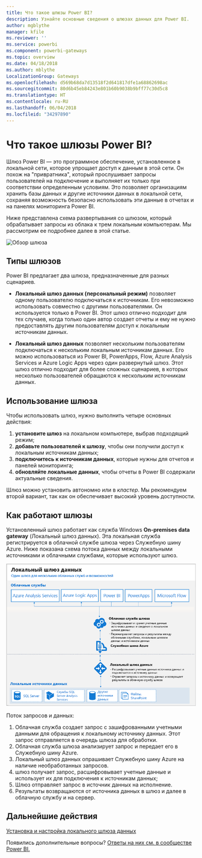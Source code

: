 ```yaml
---
title: Что такое шлюзы Power BI?
description: Узнайте основные сведения о шлюзах данных для Power BI.
author: mgblythe
manager: kfile
ms.reviewer: ''
ms.service: powerbi
ms.component: powerbi-gateways
ms.topic: overview
ms.date: 04/18/2018
ms.author: mblythe
LocalizationGroup: Gateways
ms.openlocfilehash: d569b68da7d13518f2d641817dfe1a68862698ac
ms.sourcegitcommit: 80d6b45eb84243e801b60b9038b9bff77c30d5c8
ms.translationtype: HT
ms.contentlocale: ru-RU
ms.lasthandoff: 06/04/2018
ms.locfileid: "34297890"
---
```

# <a name="what-are-power-bi-gateways"></a>Что такое шлюзы Power BI?

Шлюз Power BI — это программное обеспечение, установленное в локальной сети, которое упрощает доступ к данным в этой сети. Он похож на "привратника", который прослушивает запросы пользователей на подключение и выполняет их только при соответствии определенным условиям. Это позволяет организациям хранить базы данных и другие источники данных в локальной сети, сохраняя возможность безопасно использовать эти данные в отчетах и на панелях мониторинга Power BI.

Ниже представлена схема развертывания со шлюзом, который обрабатывает запросы из облака к трем локальным компьютерам. Мы рассмотрим ее подробнее далее в этой статье.

![Обзор шлюза](media/service-gateway-getting-started/gateway-overview.png)

## <a name="types-of-gateways"></a>Типы шлюзов

Power BI предлагает два шлюза, предназначенные для разных сценариев.

* **Локальный шлюз данных (персональный режим)** позволяет одному пользователю подключаться к источникам. Его невозможно использовать совместно с другими пользователями. Он используется только в Power BI. Этот шлюз отлично подходит для тех случаев, когда только один автор создает отчеты и ему не нужно предоставлять другим пользователям доступ к локальным источникам данных.

* **Локальный шлюз данных** позволяет нескольким пользователям подключаться к нескольким локальным источникам данных. Его можно использоваться из Power BI, PowerApps, Flow, Azure Analysis Services и Azure Logic Apps через один развернутый шлюз. Этот шлюз отлично подходит для более сложных сценариев, в которых несколько пользователей обращаются к нескольким источникам данных. 

## <a name="using-a-gateway"></a>Использование шлюза

Чтобы использовать шлюз, нужно выполнить четыре основных действия:

1. **установите шлюз** на локальном компьютере, выбрав подходящий режим;
2. **добавьте пользователей к шлюзу**, чтобы они получили доступ к локальным источникам данных;
3. **подключитесь к источникам данных**, которые нужны для отчетов и панелей мониторинга;
4. **обновляйте локальные данных**, чтобы отчеты в Power BI содержали актуальные сведения.

Шлюз можно установить автономно или в *кластер*. Мы рекомендуем второй вариант, так как он обеспечивает высокий уровень доступности.

## <a name="how-gateways-work"></a>Как работают шлюзы

Установленный шлюз работает как служба Windows **On-premises data gateway** (Локальный шлюз данных). Эта локальная служба регистрируется в облачной службе шлюза через Служебную шину Azure. Ниже показана схема потока данных между локальными источниками и облачными службами, которые используют шлюз.

![Схема потока данных через шлюз](media/service-gateway-getting-started/gateway-how-it-works.png)

Поток запросов и данных:

1. Облачная служба создает запрос с зашифрованными учетными данными для обращения к локальному источнику данных. Этот запрос отправляется в очередь шлюза для обработки.
2. Облачная служба шлюза анализирует запрос и передает его в Служебную шину Azure.
3. Локальный шлюз данных опрашивает Служебную шину Azure на наличие необработанных запросов.
4. шлюз получает запрос, расшифровывает учетные данные и использует их для подключения к источникам данных;
5. Шлюз отправляет запрос в источник данных на исполнение.
6. Результаты возвращаются от источника данных в шлюз и далее в облачную службу и на сервер.

## <a name="next-steps"></a>Дальнейшие действия
[Установка и настройка локального шлюза данных](service-gateway-install.md)

Появились дополнительные вопросы? [Ответы на них см. в сообществе Power BI.](http://community.powerbi.com/)

